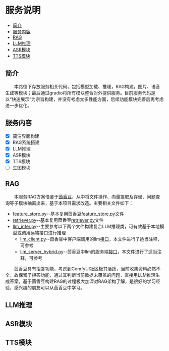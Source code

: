# 服务说明

- [简介](#简介)
- [服务内容](#服务内容)
- [RAG](#RAG)
- [LLM推理](#LLM推理)
- [ASR模块](#ASR模块)
- [TTS模块](#TTS模块)

## 简介
&emsp;&emsp;本路径下存放服务相关代码，包括模型加载、推理，RAG构建，图片、语音生成等模块；最后通过gradio将所有模块整合对外提供服务。目前服务代码是以“快速展示”为宗旨构建，并没有考虑太多性能方面，后续功能模块完善后再考虑进一步优化。


## 服务内容
 - [x] 简洁界面构建
 - [x] RAG系统搭建
 - [x] LLM推理
 - [x] ASR模块
 - [x] TTS模块
 - [ ] 生图模块

## RAG
&emsp;&emsp;本服务RAG方案借鉴于[茴香豆](https://github.com/InternLM/HuixiangDou)，从中将文件操作、向量提取及存储、问题查询等子模块抽离出来，基于本项目需求改造。主要相关文件如下：
 - [feature_store.py](feature_store.py)--基本复用茴香豆[feature_store.py](https://github.com/InternLM/HuixiangDou/blob/main/huixiangdou/service/feature_store.py)文件
 - [retriever.py](retriever.py)--基本复用茴香豆[retriever.py](https://github.com/InternLM/HuixiangDou/blob/main/huixiangdou/service/retriever.py)文件
 - [llm_infer.py](llm_infer.py)--主要参考以下两个文件构建复合LLM推理类，可有效基于本地模型或调用远端接口进行推理
   - [llm_client.py](source/llm_client.py)--茴香豆中客户端调用的llm[接口](https://github.com/InternLM/HuixiangDou/blob/main/huixiangdou/service/llm_client.py)，本文件进行了适当注释，可参考
   - [llm_server_hybrid.py](source/llm_server_hybrid.py)--茴香豆中llm的服务端[接口](https://github.com/InternLM/HuixiangDou/blob/main/huixiangdou/service/llm_server_hybrid.py)，本文件进行了适当注释，可参考

&emsp;&emsp;茴香豆具有拒答功能，考虑到ComfyUI社区极其活跃，当前收集资料必然不全，故保留了拒答功能，通过其判断当前数据未覆盖的问题，直接用LLM推理生成答案。基于茴香豆构建RAG的过程极大加深对RAG架构了解，是很好的学习经验，感兴趣的朋友可以从茴香豆中学习。


## LLM推理


## ASR模块


## TTS模块